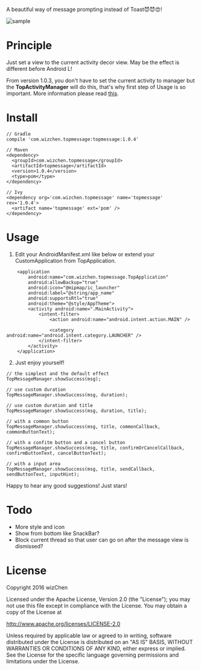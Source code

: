 A beautiful way of message prompting instead of Toast😈😈😍!

![sample](screenshots/sample.gif)

# Principle
Just set a view to the current activity decor view. May be the effect is different before Android L!

From version 1.0.3, you don't have to set the current activity to manager but the **TopActivityManager** will do this, that's why first step of Usage is so important.
More information please read [this](http://stackoverflow.com/questions/11411395/how-to-get-current-foreground-activity-context-in-android/29786451#29786451).

# Install
```
// Gradle
compile 'com.wizchen.topmessage:topmessage:1.0.4'
```

```
// Maven
<dependency>
  <groupId>com.wizchen.topmessage</groupId>
  <artifactId>topmessage</artifactId>
  <version>1.0.4</version>
  <type>pom</type>
</dependency>
```

```
// Ivy
<dependency org='com.wizchen.topmessage' name='topmessage' rev='1.0.4'>
  <artifact name='topmessage' ext='pom' />
</dependency>
```

# Usage

1. Edit your AndroidManifest.xml like below or extend your CustomApplication from TopApplication.
```
    <application
        android:name="com.wizchen.topmessage.TopApplication"
        android:allowBackup="true"
        android:icon="@mipmap/ic_launcher"
        android:label="@string/app_name"
        android:supportsRtl="true"
        android:theme="@style/AppTheme">
        <activity android:name=".MainActivity">
            <intent-filter>
                <action android:name="android.intent.action.MAIN" />

                <category android:name="android.intent.category.LAUNCHER" />
            </intent-filter>
        </activity>
    </application>
```

2. Just enjoy yourself!

```
// the simplest and the default effect
TopMessageManager.showSuccess(msg);
```

```
// use custom duration
TopMessageManager.showSuccess(msg, duration);
```

```
// use custom duration and title
TopMessageManager.showSuccess(msg, duration, title);
```

```
// with a common button
TopMessageManager.showSuccess(msg, title, commonCallback, commonButtonText);
```

```
// with a confitm button and a cancel button
TopMessageManager.showSuccess(msg, title, confirmOrCancelCallback, confirmButtonText, cancelButtonText);
```

```
// with a input area
TopMessageManager.showSuccess(msg, title, sendCallback, sendButtonText, inputHint);
```

Happy to hear any good suggestions! Just stars!

# Todo

- More style and icon
- Show from bottom like SnackBar?
- Block current thread so that user can go on after the message view is dismissed?

# License
Copyright 2016 wizChen

Licensed under the Apache License, Version 2.0 (the "License");
you may not use this file except in compliance with the License.
You may obtain a copy of the License at

   http://www.apache.org/licenses/LICENSE-2.0

Unless required by applicable law or agreed to in writing, software
distributed under the License is distributed on an "AS IS" BASIS,
WITHOUT WARRANTIES OR CONDITIONS OF ANY KIND, either express or implied.
See the License for the specific language governing permissions and
limitations under the License.